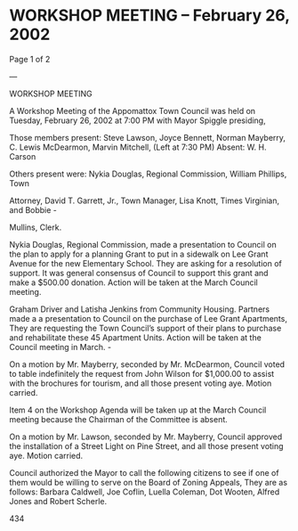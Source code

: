 # WORKSHOP MEETING – February 26, 2002

Page 1 of 2

—

WORKSHOP MEETING

A Workshop Meeting of the Appomattox Town Council was held on Tuesday, February
26, 2002 at 7:00 PM with Mayor Spiggle presiding,

Those members present: Steve Lawson, Joyce Bennett, Norman Mayberry, C. Lewis
McDearmon, Marvin Mitchell, (Left at 7:30 PM) Absent: W. H. Carson

Others present were: Nykia Douglas, Regional Commission, William Phillips, Town

Attorney, David T. Garrett, Jr., Town Manager, Lisa Knott, Times Virginian, and Bobbie -

Mullins, Clerk.

Nykia Douglas, Regional Commission, made a presentation to Council on the plan to
apply for a planning Grant to put in a sidewalk on Lee Grant Avenue for the new
Elementary School. They are asking for a resolution of support. It was general
consensus of Council to support this grant and make a $500.00 donation. Action will be
taken at the March Council meeting.

Graham Driver and Latisha Jenkins from Community Housing. Partners made a a
presentation to Council on the purchase of Lee Grant Apartments, They are requesting
the Town Council’s support of their plans to purchase and rehabilitate these 45
Apartment Units. Action will be taken at the Council meeting in March. -

On a motion by Mr. Mayberry, seconded by Mr. McDearmon, Council voted to table
indefinitely the request from John Wilson for $1,000.00 to assist with the brochures for
tourism, and all those present voting aye. Motion carried.

Item 4 on the Workshop Agenda will be taken up at the March Council meeting because
the Chairman of the Committee is absent.

On a motion by Mr. Lawson, seconded by Mr. Mayberry, Council approved the
installation of a Street Light on Pine Street, and all those present voting aye. Motion
carried.

Council authorized the Mayor to call the following citizens to see if one of them would
be willing to serve on the Board of Zoning Appeals, They are as follows: Barbara
Caldwell, Joe Coflin, Luella Coleman, Dot Wooten, Alfred Jones and Robert Scherle.

434